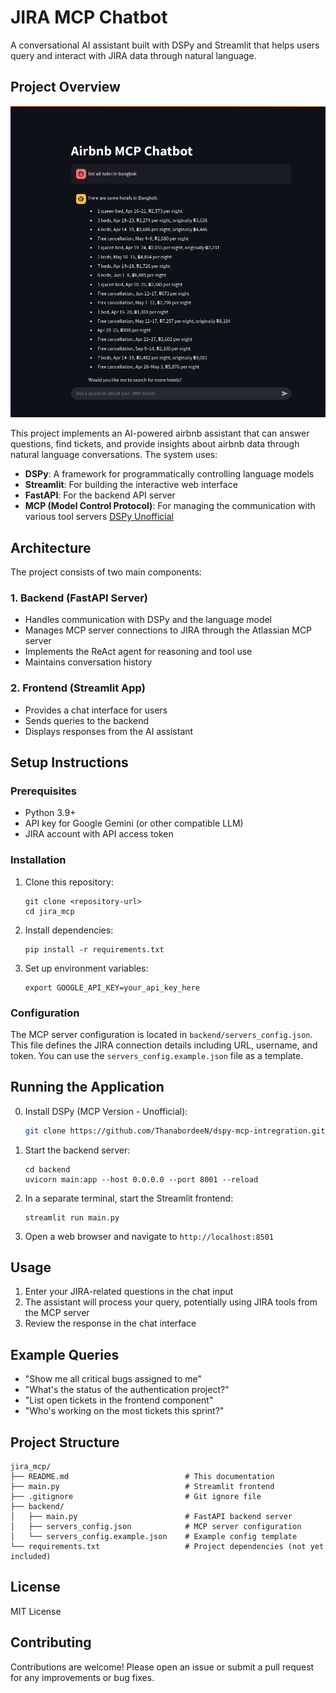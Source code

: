 # JIRA MCP Chatbot

A conversational AI assistant built with DSPy and Streamlit that helps users query and interact with JIRA data through natural language.

## Project Overview

![MCP airbnb Assistant](https://raw.githubusercontent.com/ThanabordeeN/DSPy_MCP_Airbnb_Chat/main/image/app.png)

This project implements an AI-powered airbnb assistant that can answer questions, find tickets, and provide insights about airbnb data through natural language conversations. The system uses:

- **DSPy**: A framework for programmatically controlling language models
- **Streamlit**: For building the interactive web interface
- **FastAPI**: For the backend API server
- **MCP (Model Control Protocol)**: For managing the communication with various tool servers [DSPy Unofficial](https://github.com/ThanabordeeN/dspy-mcp-intregration.git)

## Architecture

The project consists of two main components:

### 1. Backend (FastAPI Server)
- Handles communication with DSPy and the language model
- Manages MCP server connections to JIRA through the Atlassian MCP server
- Implements the ReAct agent for reasoning and tool use
- Maintains conversation history

### 2. Frontend (Streamlit App)
- Provides a chat interface for users
- Sends queries to the backend
- Displays responses from the AI assistant

## Setup Instructions

### Prerequisites
- Python 3.9+
- API key for Google Gemini (or other compatible LLM)
- JIRA account with API access token

### Installation

1. Clone this repository:
   ```
   git clone <repository-url>
   cd jira_mcp
   ```

2. Install dependencies:
   ```
   pip install -r requirements.txt
   ```

3. Set up environment variables:
   ```
   export GOOGLE_API_KEY=your_api_key_here
   ```

### Configuration

The MCP server configuration is located in `backend/servers_config.json`. This file defines the JIRA connection details including URL, username, and token. You can use the `servers_config.example.json` file as a template.

## Running the Application
0. Install DSPy (MCP Version - Unofficial):
   ```bash
   git clone https://github.com/ThanabordeeN/dspy-mcp-intregration.git && cd dspy-mcp-intregration && pip install .
   ```

1. Start the backend server:
   ```
   cd backend
   uvicorn main:app --host 0.0.0.0 --port 8001 --reload
   ```

2. In a separate terminal, start the Streamlit frontend:
   ```
   streamlit run main.py
   ```

3. Open a web browser and navigate to `http://localhost:8501`

## Usage

1. Enter your JIRA-related questions in the chat input
2. The assistant will process your query, potentially using JIRA tools from the MCP server
3. Review the response in the chat interface

## Example Queries

- "Show me all critical bugs assigned to me"
- "What's the status of the authentication project?"
- "List open tickets in the frontend component"
- "Who's working on the most tickets this sprint?"

## Project Structure

```
jira_mcp/
├── README.md                          # This documentation
├── main.py                            # Streamlit frontend
├── .gitignore                         # Git ignore file
├── backend/
│   ├── main.py                        # FastAPI backend server
│   ├── servers_config.json            # MCP server configuration
│   └── servers_config.example.json    # Example config template
└── requirements.txt                   # Project dependencies (not yet included)
```

## License

MIT License

## Contributing

Contributions are welcome! Please open an issue or submit a pull request for any improvements or bug fixes.
